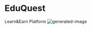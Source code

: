 # EduQuest
 Learn&Earn Platform
![generated-image](https://indigo-charming-bobcat-816.mypinata.cloud/ipfs/bafybeig4ph2a3cgh37ox2nlykocuhqsbn52aayp2oly4uc2wdzbl5t3q3e)
